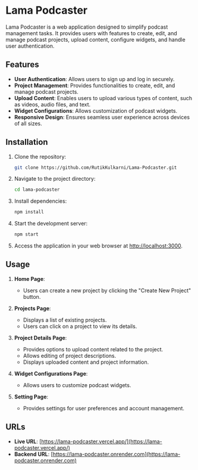 # Lama Podcaster

Lama Podcaster is a web application designed to simplify podcast management tasks. It provides users with features to create, edit, and manage podcast projects, upload content, configure widgets, and handle user authentication.

## Features

- **User Authentication**: Allows users to sign up and log in securely.
- **Project Management**: Provides functionalities to create, edit, and manage podcast projects.
- **Upload Content**: Enables users to upload various types of content, such as videos, audio files, and text.
- **Widget Configurations**: Allows customization of podcast widgets.
- **Responsive Design**: Ensures seamless user experience across devices of all sizes.

## Installation

1. Clone the repository:

   ```bash
   git clone https://github.com/RutikKulkarni/Lama-Podcaster.git
   ```

2. Navigate to the project directory:

   ```bash
   cd lama-podcaster
   ```

3. Install dependencies:

   ```bash
   npm install
   ```

4. Start the development server:

   ```bash
   npm start
   ```

5. Access the application in your web browser at [http://localhost:3000](http://localhost:3000).

## Usage

1. **Home Page**:
   - Users can create a new project by clicking the "Create New Project" button.

2. **Projects Page**:
   - Displays a list of existing projects.
   - Users can click on a project to view its details.

3. **Project Details Page**:
   - Provides options to upload content related to the project.
   - Allows editing of project descriptions.
   - Displays uploaded content and project information.

4. **Widget Configurations Page**:
   - Allows users to customize podcast widgets.

5. **Setting Page**:
   - Provides settings for user preferences and account management.

## URLs

- **Live URL**: [https://lama-podcaster.vercel.app/](https://lama-podcaster.vercel.app/)
- **Backend URL**: [https://lama-podcaster.onrender.com](https://lama-podcaster.onrender.com)
